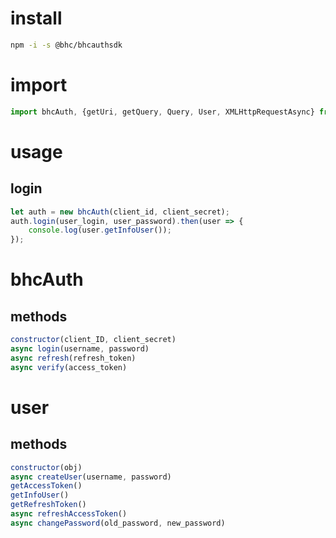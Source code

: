 # install

```bash
npm -i -s @bhc/bhcauthsdk
```

# import

```js
import bhcAuth, {getUri, getQuery, Query, User, XMLHttpRequestAsync} from '@bhc/bhcauthsdk'
```

# usage
## login
```js
let auth = new bhcAuth(client_id, client_secret);
auth.login(user_login, user_password).then(user => {
	console.log(user.getInfoUser());
});
```

# bhcAuth
## methods
```js
constructor(client_ID, client_secret)
async login(username, password)
async refresh(refresh_token)
async verify(access_token)
```

# user
## methods
```js
constructor(obj)
async createUser(username, password)
getAccessToken()
getInfoUser()
getRefreshToken()
async refreshAccessToken()
async changePassword(old_password, new_password)
```
